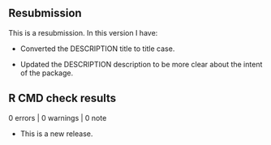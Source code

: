 ## Resubmission

This is a resubmission. In this version I have:

* Converted the DESCRIPTION title to title case.

* Updated the DESCRIPTION description to be more clear about the intent of the package.

## R CMD check results

0 errors | 0 warnings | 0 note

* This is a new release.
